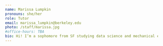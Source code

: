 ```yaml
---
name: Marissa Lumpkin
pronouns: she/her
role: Tutor
email: marissa_lumpkin@berkeley.edu
photo: /staff/marissa.jpg
#office-hours: TBA
bio: Hi! I’m a sophomore from SF studying data science and mechanical engineering. When not in Cafe Milano, I’m usually trekking the fire trails, raiding Palm Açai, or telling everyone I know to take Data 8!
---
```

